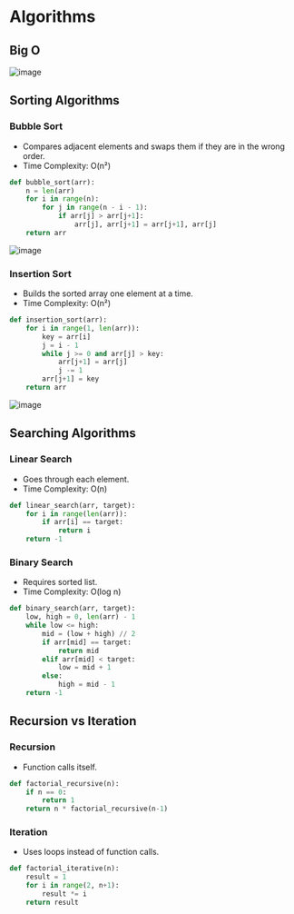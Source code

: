 # Algorithms

## Big O

![image](https://github.com/user-attachments/assets/91b4b532-1f93-4bec-9ffe-b019d244d69a)



## Sorting Algorithms

### Bubble Sort
- Compares adjacent elements and swaps them if they are in the wrong order.
- Time Complexity: O(n²)

```python
def bubble_sort(arr):
    n = len(arr)
    for i in range(n):
        for j in range(n - i - 1):
            if arr[j] > arr[j+1]:
                arr[j], arr[j+1] = arr[j+1], arr[j]
    return arr
```

![image](https://github.com/user-attachments/assets/29867f93-4dbb-4c4e-acdd-02ebf0c0b828)



### Insertion Sort
- Builds the sorted array one element at a time.
- Time Complexity: O(n²)

```python
def insertion_sort(arr):
    for i in range(1, len(arr)):
        key = arr[i]
        j = i - 1
        while j >= 0 and arr[j] > key:
            arr[j+1] = arr[j]
            j -= 1
        arr[j+1] = key
    return arr
```

![image](https://github.com/user-attachments/assets/a093301a-ce74-4f25-a9d5-d1009c2a3e6e)



## Searching Algorithms

### Linear Search
- Goes through each element.
- Time Complexity: O(n)

```python
def linear_search(arr, target):
    for i in range(len(arr)):
        if arr[i] == target:
            return i
    return -1
```

### Binary Search
- Requires sorted list.
- Time Complexity: O(log n)

```python
def binary_search(arr, target):
    low, high = 0, len(arr) - 1
    while low <= high:
        mid = (low + high) // 2
        if arr[mid] == target:
            return mid
        elif arr[mid] < target:
            low = mid + 1
        else:
            high = mid - 1
    return -1
```


## Recursion vs Iteration

### Recursion
- Function calls itself.

```python
def factorial_recursive(n):
    if n == 0:
        return 1
    return n * factorial_recursive(n-1)
```


### Iteration
- Uses loops instead of function calls.

```python
def factorial_iterative(n):
    result = 1
    for i in range(2, n+1):
        result *= i
    return result
```


